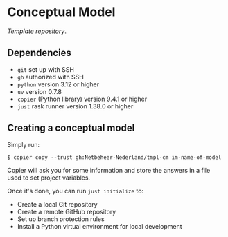 # Conceptual Model

_Template repository_.

## Dependencies

* `git` set up with SSH
* `gh` authorized with SSH
* `python` version 3.12 or higher
* `uv` version 0.7.8
* `copier` (Python library) version 9.4.1 or higher
* `just` rask runner version 1.38.0 or higher

## Creating a conceptual model

Simply run:

```
$ copier copy --trust gh:Netbeheer-Nederland/tmpl-cm im-name-of-model
```

Copier will ask you for some information and store the answers in a file used to set project variables.

Once it's done, you can run `just initialize` to:

* Create a local Git repository
* Create a remote GitHub repository
* Set up branch protection rules
* Install a Python virtual environment for local development
